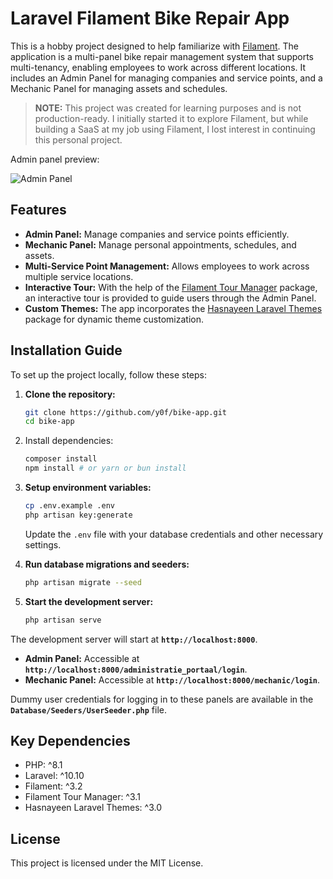 # Laravel Filament Bike Repair App

This is a hobby project designed to help familiarize with [Filament](https://filamentphp.com). The application is a multi-panel bike repair management system that supports multi-tenancy, enabling employees to work across different locations. It includes an Admin Panel for managing companies and service points, and a Mechanic Panel for managing assets and schedules.

>**NOTE:** This project was created for learning purposes and is not production-ready. I initially started it to explore Filament, but while building a SaaS at my job using Filament, I lost interest in continuing this personal project.

Admin panel preview:

![Admin Panel](https://github.com/y0f/laravel-filament-bike-repair-app/assets/70378641/1088fcfd-7a7d-4a07-b3bd-e22449f70c96)

## Features

- **Admin Panel:** Manage companies and service points efficiently.
- **Mechanic Panel:** Manage personal appointments, schedules, and assets.
- **Multi-Service Point Management:** Allows employees to work across multiple service locations.
- **Interactive Tour:** With the help of the [Filament Tour Manager](https://github.com/jibaymcs/filament-tour) package, an interactive tour is provided to guide users through the Admin Panel.
- **Custom Themes:** The app incorporates the [Hasnayeen Laravel Themes](https://github.com/hasnayeen/laravel-themes) package for dynamic theme customization.


## Installation Guide

To set up the project locally, follow these steps:

1. **Clone the repository:**
   ```bash
   git clone https://github.com/y0f/bike-app.git
   cd bike-app
   ```
   
2. Install dependencies:
    ```bash
    composer install
    npm install # or yarn or bun install
    ```

3. **Setup environment variables:**

    ```bash
    cp .env.example .env
    php artisan key:generate
    ```

    Update the `.env` file with your database credentials and other necessary settings.

4. **Run database migrations and seeders:**

    ```bash
    php artisan migrate --seed
    ```

5. **Start the development server:**

    ```bash
    php artisan serve
    ```

The development server will start at **`http://localhost:8000`**.

- **Admin Panel:** Accessible at **`http://localhost:8000/administratie_portaal/login`**.
- **Mechanic Panel:** Accessible at **`http://localhost:8000/mechanic/login`**.

Dummy user credentials for logging in to these panels are available in the **`Database/Seeders/UserSeeder.php`** file.

## Key Dependencies

- PHP: ^8.1
- Laravel: ^10.10
- Filament: ^3.2
- Filament Tour Manager: ^3.1
- Hasnayeen Laravel Themes: ^3.0

## License

This project is licensed under the MIT License.



